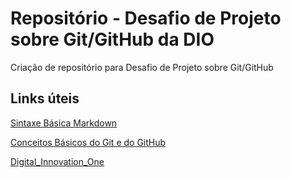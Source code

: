 # **Repositório - Desafio de Projeto sobre Git/GitHub da DIO**
Criação de repositório para Desafio de Projeto sobre Git/GitHub 

## **Links úteis**
[Sintaxe Básica Markdown](https://www.markdownguide.org/basic-syntax/)

[Conceitos Básicos do Git e do GitHub](https://docs.microsoft.com/pt-br/contribute/git-github-fundamentals)

[Digital_Innovation_One](https://www.dio.me/)
